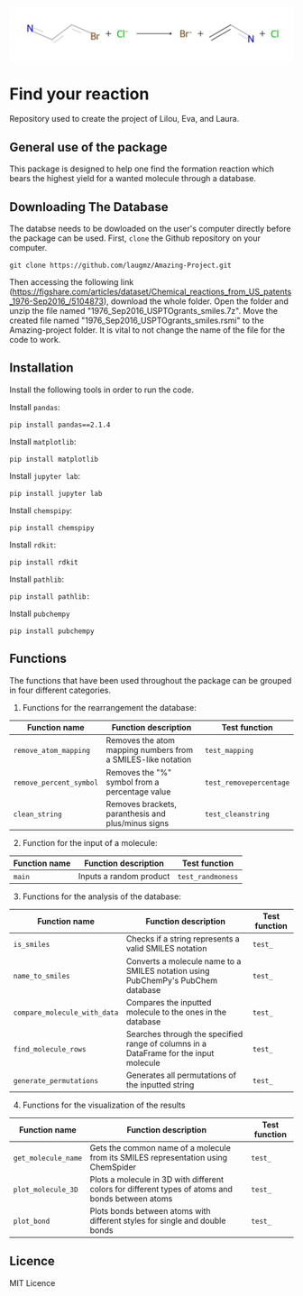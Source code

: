 ![Project Logo](https://github.com/laugmz/Amazing-Project/blob/main/reaction.png)



# Find your reaction
Repository used to create the project of Lilou, Eva, and Laura.

##  General use of the package
This package is designed to help one find the formation reaction which bears the highest yield for a wanted molecule through a database.

## Downloading The Database
The databse needs to be dowloaded on the user's computer directly before the package can be used.
First, `clone` the Github repository on your computer.
```
git clone https://github.com/laugmz/Amazing-Project.git
```

Then accessing the following link (https://figshare.com/articles/dataset/Chemical_reactions_from_US_patents_1976-Sep2016_/5104873), download the whole folder.
Open the folder and unzip the file named "1976_Sep2016_USPTOgrants_smiles.7z". Move the created file named "1976_Sep2016_USPTOgrants_smiles.rsmi" to the Amazing-project folder. 
It is vital to not change the name of the file for the code to work.

## Installation
Install the following tools in order to run the code.

Install `pandas`:
```
pip install pandas==2.1.4
```
Install `matplotlib`:
```
pip install matplotlib
```
Install `jupyter lab`:
```
pip install jupyter lab
```
Install `chemspipy`:
```
pip install chemspipy
```
Install `rdkit`:
```
pip install rdkit
```
Install `pathlib`:
```
pip install pathlib:
```
Install `pubchempy`
```
pip install pubchempy
```

## Functions
The functions that have been used throughout the package can be grouped in four different categories.

1. Functions for the rearrangement the database:

|Function name | Function description | Test function |
|-----------------|-----------------|-----------------|
| `remove_atom_mapping` | Removes the atom mapping numbers from a SMILES-like notation|`test_mapping`|
| `remove_percent_symbol`|Removes the "%" symbol from a percentage value| `test_removepercentage`|
|`clean_string`|Removes brackets, paranthesis and plus/minus signs|`test_cleanstring`|
   

2. Function for the input of a molecule:

|Function name | Function description | Test function |
|-----------------|-----------------|-----------------|
| `main` | Inputs a random product|`test_randmoness`| 

3. Functions for the analysis of the database:

|Function name | Function description | Test function |
|-----------------|-----------------|-----------------|
| `is_smiles` | Checks if a string represents a valid SMILES notation|`test_`|
|`name_to_smiles`|Converts a molecule name to a SMILES notation using PubChemPy's PubChem database| `test_`|
|`compare_molecule_with_data`|Compares the inputted molecule to the ones in the database|`test_`|
|`find_molecule_rows`|Searches through the specified range of columns in a DataFrame for the input molecule|`test_`|
|`generate_permutations`|Generates all permutations of the inputted string |`test_`|

4. Functions for the visualization of the results

|Function name | Function description | Test function |
|-----------------|-----------------|-----------------|
| `get_molecule_name`|Gets the common name of a molecule from its SMILES representation using ChemSpider|`test_`|
|`plot_molecule_3D`|Plots a molecule in 3D with different colors for different types of atoms and bonds between atoms| `test_`|
|`plot_bond`|Plots bonds between atoms with different styles for single and double bonds|`test_`|

## Licence 
MIT Licence
